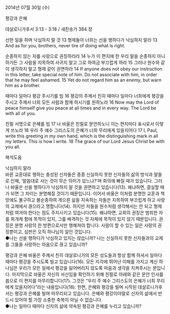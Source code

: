 2014년 07월 30일 (수)

평강과 은혜



데살로니가후서 3:13 - 3:18 / 새찬송가 384 장


선한 일을 하며 낙심하지 말 것 
13 형제들아 너희는 선을 행하다가 낙심하지 말라 
13 And as for you, brothers, never tire of doing what is right. 

순종하지 않는 자를 사랑으로 권징하라라 
14 누가 이 편지에 한 우리 말을 순종하지 아니하거든 그 사람을 지목하여 사귀지 말고 그로 하여금 부끄럽게 하라 15 그러나 원수와 같이 생각하지 말고 형제 같이 권면하라
14 If anyone does not obey our instruction in this letter, take special note of him. Do not associate with him, in order that he may feel ashamed. 15 Yet do not regard him as an enemy, but warn him as a brother. 

때마다 일마다 평강 주시기를 빔 
16 평강의 주께서 친히 때마다 일마다 너희에게 평강을 주시고 주께서 너희 모든 사람과 함께 하시기를 원하노라
16 Now may the Lord of peace himself give you peace at all times and in every way. The Lord be with all of you.

친필 서명으로 은혜를 빔
17 나 바울은 친필로 문안하노니 이는 편지마다 표시로서 이렇게 쓰노라 18 우리 주 예수 그리스도의 은혜가 너희 무리에게 있을지어다
17 I, Paul, write this greeting in my own hand, which is the distinguishing mark in all my letters. This is how I write. 18 The grace of our Lord Jesus Christ be with you all.

해석도움





낙심하지 말라  
바른 교훈대로 행하는 충성된 신자들은 종종 신실하지 못한 신자들의 삶의 방식과 말들로 인해, ‘말씀대로 사는 것이 무슨 의미가 있느냐?’며 회의에 빠질 때가 있습니다. 그러나 바울은 선을 행하다가 낙심하지 말 것을 권면하고 있습니다(13). 왜냐하면, 결실할 때가 되면 그 차이는 분명해질 것이기 때문입니다. 이어서 바울은 이처럼 분명한 교훈과 책망에도 불구하고 불순종하여 게으른 삶을 지속하는 자들은 지목하여 부끄럽게 하고 사랑의 교제에서 끊으라고 명합니다(14). 하지만 저들을 원수처럼 생각해서는 안 되고 형제처럼 여겨야 한다는 점도 주지시키고 있습니다(15). 왜냐하면, 교회의 권징은 범죄한 자를 회개케 함에 목적이 있지, 그를 배격하는 것 자체에 목적이 있지 않기 때문입니다. 권징은 분명 사랑의 한 방편으로서만 행해져야 합니다. 사람이 할 수 있는 일은 사랑의 권징뿐이고, 심판은 오직 하나님의 일인 것입니다.      
●나는 선을 행하다가 낙심하고 있지는 않습니까? 나는 신실하지 못한 신자들과의 교제를 그들을 사랑하는 마음으로 끊고 있습니까? 

평강과 은혜 
바울은 주께서 친히 데살로니가의 모든 성도들과 항상 함께 하셔서 일마다 때마다 평강을 주시도록 빌고 있습니다(16). 모든 지각에 뛰어난 이해를 가지고 계신 하나님은 우리가 모든 일에서 평강을 잃어버리지 않도록 마음과 생각을 지켜주시는 분입니다. 마지막으로 바울은 자신의 서신임을 확인하기 위해 친필로 아래와 같은 문안 인사를 씀으로 이 편지를 마무리합니다(17). 그것은 “우리 주 예수 그리스도의 은혜가 너희 무리에게 있을지어다”라는 내용입니다(18). 한편, 은혜와 평강을 빌며 시작된 데살로니가후서는 평강과 은혜를 빌며 마무리되고 있습니다. 은혜와 평강이야말로 신자의 삶에서 반드시 있어야 할 가장 소중한 축복이 아닐 수 없습니다.  
●나는 일마다 때마다 신자의 삶에 약속된 평강과 은혜를 누리고 있습니까?